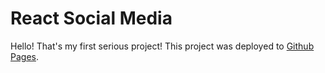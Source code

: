 #  React Social Media
Hello! That's my first serious project!
This project was deployed to [Github Pages](https://litinx.github.io/react-social-media).
